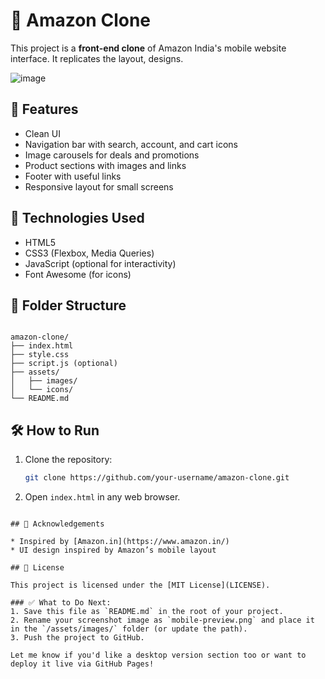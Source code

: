 
# 🛒 Amazon Clone 

This project is a **front-end clone** of Amazon India's mobile website interface. It replicates the layout, designs.

![image](https://github.com/user-attachments/assets/1e8e0ba5-8405-4152-a7c0-ab72e96842a9)


## 📱 Features

- Clean UI
- Navigation bar with search, account, and cart icons
- Image carousels for deals and promotions
- Product sections with images and links
- Footer with useful links
- Responsive layout for small screens

## 🚀 Technologies Used

- HTML5
- CSS3 (Flexbox, Media Queries)
- JavaScript (optional for interactivity)
- Font Awesome (for icons)

## 📁 Folder Structure

```

amazon-clone/
├── index.html
├── style.css
├── script.js (optional)
├── assets/
│   ├── images/
│   └── icons/
└── README.md

````

## 🛠 How to Run

1. Clone the repository:
   ```bash
   git clone https://github.com/your-username/amazon-clone.git

2. Open `index.html` in any web browser.
````

## 🙌 Acknowledgements

* Inspired by [Amazon.in](https://www.amazon.in/)
* UI design inspired by Amazon’s mobile layout

## 📃 License

This project is licensed under the [MIT License](LICENSE).

### ✅ What to Do Next:
1. Save this file as `README.md` in the root of your project.
2. Rename your screenshot image as `mobile-preview.png` and place it in the `/assets/images/` folder (or update the path).
3. Push the project to GitHub.

Let me know if you'd like a desktop version section too or want to deploy it live via GitHub Pages!

